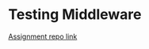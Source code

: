 # Testing Middleware

[Assignment repo link](https://github.com/ReCoded-Org/curriculum-backend-testing-middleware)